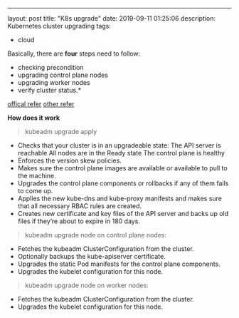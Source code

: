 ---
layout: post
title: "K8s upgrade"
date: 2019-09-11 01:25:06
description: Kubernetes cluster upgrading
tags:
 - cloud

Basically, there are **four** steps need to follow: 
- checking precondition 
- upgrading control plane nodes 
- upgrading worker nodes
- verify cluster status.*

[offical refer](https://kubernetes.io/docs/tasks/administer-cluster/kubeadm/kubeadm-upgrade-1-15/)
[other
refer](https://platform9.com/blog/kubernetes-upgrade-the-definitive-guide-to-do-it-yourself/)

**How does it work**

> kubeadm upgrade apply

- Checks that your cluster is in an upgradeable state:
    The API server is reachable
    All nodes are in the Ready state
    The control plane is healthy
- Enforces the version skew policies.
- Makes sure the control plane images are available or available to pull to the machine.
- Upgrades the control plane components or rollbacks if any of them fails to come up.
- Applies the new kube-dns and kube-proxy manifests and makes sure that all necessary RBAC rules are created.
- Creates new certificate and key files of the API server and backs up old files if they’re about to expire in 180 days.

> kubeadm upgrade node on control plane nodes:
- Fetches the kubeadm ClusterConfiguration from the cluster.
- Optionally backups the kube-apiserver certificate.
- Upgrades the static Pod manifests for the control plane components.
- Upgrades the kubelet configuration for this node.

> kubeadm upgrade node on worker nodes:
- Fetches the kubeadm ClusterConfiguration from the cluster.
- Upgrades the kubelet configuration for this node.

